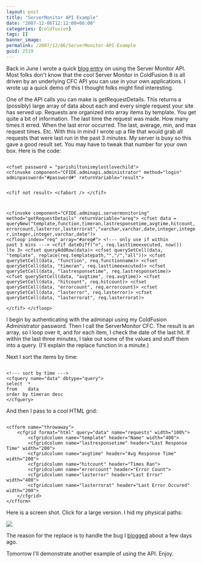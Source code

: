```yaml
---
layout: post
title: "ServerMonitor API Example"
date: "2007-12-06T12:12:00+06:00"
categories: [coldfusion]
tags: []
banner_image: 
permalink: /2007/12/06/ServerMonitor-API-Example
guid: 2519
---
```


Back in June I wrote a quick <a href="http://www.raymondcamden.com/index.cfm/2007/6/14/ColdFusion-8-Server-Monitor-API">blog entry</a> on using the Server Monitor API. Most folks don't know that the cool Server Monitor in ColdFusion 8 is all driven by an underlying CFC API you can use in your own applications. I wrote up a quick demo of this I thought folks might find interesting.
<!--more-->
One of the API calls you can make is getRequestDetails. This returns a (possibly) large array of data about each and every single request your site has served up. Requests are organized into array items by template. You get quite a bit of information. The last time the request was made. How many times it erred. When the last error occurred. The last, average, min, and max request times. Etc. With this in mind I wrote up a file that would grab all requests that were last run in the past 3 minutes. My server is busy so this gave a good result set. You may have to tweak that number for your own box. Here is the code:

<code>
&lt;cfset password = "parishiltonismylostlovechild"&gt;
&lt;cfinvoke component="CFIDE.adminapi.administrator" method="login" adminpassword="#password#" returnVariable="result"&gt;

&lt;cfif not result&gt;
	&lt;cfabort /&gt;
&lt;/cfif&gt;

&lt;cfinvoke component="CFIDE.adminapi.servermonitoring" method="getRequestDetails" returnVariable="areq"&gt;
&lt;cfset data = queryNew("template,function,timeran,lastresponsetime,avgtime,hitcount,errorcount,lasterror,lasterrorat","varchar,varchar,date,integer,integer,integer,integer,varchar,date")&gt;
&lt;cfloop index="req" array="#areq#"&gt;
	&lt;!--- only use if within past 3 mins ---&gt;
	&lt;cfif dateDiff("n", req.lasttimeexecuted, now()) lte 3&gt;
		&lt;cfset queryAddRow(data)&gt;
		&lt;cfset querySetCell(data, "template", replace(req.templatepath,"\","/","all"))&gt;
		&lt;cfset querySetCell(data, "function", req.functionname)&gt;
		&lt;cfset querySetCell(data, "timeran", req.lasttimeexecuted)&gt;
		&lt;cfset querySetCell(data, "lastresponsetime", req.lastresponsetime)&gt;
		&lt;cfset querySetCell(data, "avgtime", req.avgtime)&gt;
		&lt;cfset querySetCell(data, "hitcount", req.hitcount)&gt;
		&lt;cfset querySetCell(data, "errorcount", req.errorcount)&gt;
		&lt;cfset querySetCell(data, "lasterror", req.lasterror)&gt;
		&lt;cfset querySetCell(data, "lasterrorat", req.lasterrorat)&gt;		
	&lt;/cfif&gt;
&lt;/cfloop&gt;
</code>

I begin by authenticating with the adminapi using my ColdFusion Administrator password. Then I call the ServerMonitor CFC. The result is an array, so I loop over it, and for each item, I check the date of the last hit. If within the last three minutes, I take out some of the values and stuff them into a query. (I'll explain the replace function in a minute.)

Next I sort the items by time:

<code>
&lt;!--- sort by time ---&gt;
&lt;cfquery name="data" dbtype="query"&gt;
select	*
from	data
order by timeran desc
&lt;/cfquery&gt;
</code>

And then I pass to a cool HTML grid:

<code>
&lt;cfform name="throwaway"&gt;
	&lt;cfgrid format="html" query="data" name="requests" width="100%"&gt;
		&lt;cfgridcolumn name="template" header="Name" width="400"&gt;
		&lt;cfgridcolumn name="lastresponsetime" header="Last Response Time" width="200"&gt;
		&lt;cfgridcolumn name="avgtime" header="Avg Response Time" width="200"&gt;
		&lt;cfgridcolumn name="hitcount" header="Times Ran"&gt;
		&lt;cfgridcolumn name="errorcount" header="Error Count"&gt;
		&lt;cfgridcolumn name="lasterror" header="Last Error" width="400"&gt;
		&lt;cfgridcolumn name="lasterrorat" header="Last Error Occured" width="200"&gt;
	&lt;/cfgrid&gt;
&lt;/cfform&gt;
</code>

Here is a screen shot. Click for a large version. I hid my physical paths:


<a href="http://www.coldfusionjedi.com/images/1206.png">
<img src="https://static.raymondcamden.com/images/cfjedi/1206small.png"></a>

The reason for the replace is to handle the bug I <a href="http://www.coldfusionjedi.com/index.cfm/2007/12/3/Interesting-display-bug-with-CF8-HTML-Grid">blogged</a> about a few days ago. 

Tomorrow I'll demonstrate another example of using the API. Enjoy.